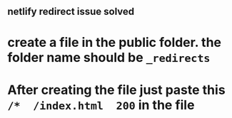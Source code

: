 ## netlify redirect issue solved

# create a file in the public folder. the folder name should be `_redirects`

# After creating the file just paste this `/*  /index.html  200` in the file
